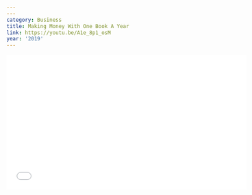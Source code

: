 ```yaml
---
---
category: Business
title: Making Money With One Book A Year
link: https://youtu.be/A1e_8p1_osM
year: '2019'
---
```

<iframe width="560" height="315" src="{{ page.link }}" frameborder="0" allowfullscreen></iframe>
